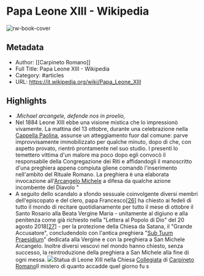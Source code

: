 # Papa Leone XIII - Wikipedia

![rw-book-cover](https://readwise-assets.s3.amazonaws.com/static/images/article1.be68295a7e40.png)

## Metadata
- Author: [[Carpineto Romano]]
- Full Title: Papa Leone XIII - Wikipedia
- Category: #articles
- URL: https://it.wikipedia.org/wiki/Papa_Leone_XIII

## Highlights
- .*Michael arcangele, defende nos in proelio,*
- Nel 1884 Leone XIII ebbe una visione mistica che lo impressionò vivamente. La mattina del 13 ottobre, durante una celebrazione nella [Cappella Paolina](/wiki/Cappella_Paolina "Cappella Paolina"), assunse un atteggiamento fuor dal comune: parve improvvisamente immobilizzato per qualche minuto, dopo di che, con aspetto provato, rientrò prontamente nel suo studio. I presenti lo temettero vittima d'un malore ma poco dopo egli convocò il responsabile della Congregazione dei Riti e affidandogli il manoscritto d'una preghiera appena compiuta gliene comandò l'inserimento nell'ambito del Rituale Romano. La preghiera è una elaborata invocazione all'[Arcangelo Michele](/wiki/Arcangelo_Michele "Arcangelo Michele") a difesa da qualche azione incombente del Diavolo "
- A seguito dello scandalo a sfondo sessuale coinvolgente diversi membri dell'episcopato e del clero, papa Francesco[[26]](#cite_note-26) ha chiesto ai fedeli di tutto il mondo di recitare quotidianamente per tutto il mese di ottobre il Santo Rosario alla Beata Vergine Maria - unitamente al digiuno e alla penitenza come già richiesto nella "Lettera al Popolo di Dio" del 20 agosto 2018[[27]](#cite_note-27) - per la protezione della Chiesa da Satana, il "Grande Accusatore", concludendolo con l'antica preghiera "[Sub Tuum Praesidium](/wiki/Sub_tuum_praesidium "Sub tuum praesidium")" dedicata alla Vergine e con la preghiera a San Michele Arcangelo. Inoltre diversi vescovi nel mondo hanno chiesto, senza successo, la reintroduzione della preghiera a San Michele alla fine di ogni messa.
  [![](//upload.wikimedia.org/wikipedia/it/thumb/e/e0/Leo_carp.jpg/220px-Leo_carp.jpg)](/wiki/File:Leo_carp.jpg)Statua di Leone XIII nella Chiesa [Collegiata](/wiki/Collegiata "Collegiata") di [Carpineto Romano](/wiki/Carpineto_Romano "Carpineto Romano")Il mistero di quanto accadde quel giorno fu s
